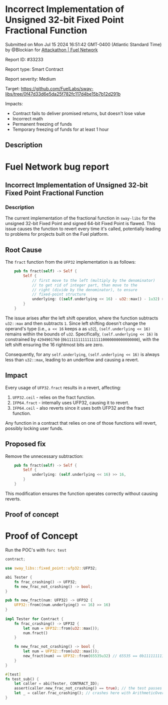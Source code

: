 
# Incorrect Implementation of Unsigned 32-bit Fixed Point Fractional Function

Submitted on Mon Jul 15 2024 16:51:42 GMT-0400 (Atlantic Standard Time) by @Blockian for [Attackathon | Fuel Network](https://immunefi.com/bounty/fuel-network-attackathon/)

Report ID: #33233

Report type: Smart Contract

Report severity: Medium

Target: https://github.com/FuelLabs/sway-libs/tree/0f47d33d6e5da25f782fc117d4be15b7b12d291b

Impacts:
- Contract fails to deliver promised returns, but doesn't lose value
- Incorrect math
- Permanent freezing of funds
- Temporary freezing of funds for at least 1 hour

## Description
# Fuel Network bug report
## Incorrect Implementation of Unsigned 32-bit Fixed Point Fractional Function
### Description
The current implementation of the fractional function in `sway-libs` for the unsigned 32-bit Fixed Point and signed 64-bit Fixed Point is flawed. This issue causes the function to revert every time it's called, potentially leading to problems for projects built on the Fuel platform.

## Root Cause
The `fract` function from the `UFP32` implementation is as follows:
```rs
    pub fn fract(self) -> Self {
        Self {
            // first move to the left (multiply by the denominator)
            // to get rid of integer part, than move to the
            // right (divide by the denominator), to ensure 
            // fixed-point structure
            underlying: ((self.underlying << 16) - u32::max() - 1u32) >> 16,
        }
    }
```

The issue arises after the left shift operation, where the function subtracts `u32::max` and then subtracts `1`.
Since left shifting doesn't change the operand's type (i.e., `a << 16` keeps a as `u32`), `(self.underlying << 16)` remains within the bounds of `u32`.
Specifically, `(self.underlying << 16)` is constrained by `4294901760` (`0b11111111111111110000000000000000`), with the left shift ensuring the 16 rightmost bits are zero.

Consequently, for any `self.underlying`, `(self.underlying << 16)` is always less than `u32::max`, leading to an underflow and causing a revert.

## Impact
Every usage of `UFP32.fract` results in a revert, affecting:

1. `UFP32.ceil` - relies on the fract function.
2. `IFP64.fract` - internally uses UFP32, causing it to revert.
3. `IFP64.ceil` - also reverts since it uses both UFP32 and the fract function.

Any function in a contract that relies on one of those functions will revert, possibly locking user funds.

## Proposed fix
Remove the unnecessary subtraction:
```rs
    pub fn fract(self) -> Self {
        Self {
            underlying: (self.underlying << 16) >> 16,
        }
    }
```
This modification ensures the function operates correctly without causing reverts.

        
## Proof of concept

# Proof of Concept
Run the POC's with `forc test`

```rs
contract;

use sway_libs::fixed_point::ufp32::UFP32;

abi Tester { 
    fn frac_crashing() -> UFP32;
    fn new_frac_not_crashing() -> bool;
}

pub fn new_fract(num: UFP32) -> UFP32 {
    UFP32::from((num.underlying() << 16) >> 16)
}
 
impl Tester for Contract {
    fn frac_crashing() -> UFP32 {
        let num = UFP32::from(u32::max());
        num.fract()
    }

    fn new_frac_not_crashing() -> bool {
        let num = UFP32::from(u32::max());
        new_fract(num) == UFP32::from(65535u32) // 65535 == 0b1111111111111111, which is the fractional part of u32::max
    }
}

#[test]
fn test_sub() {
    let caller = abi(Tester, CONTRACT_ID);
    assert(caller.new_frac_not_crashing() == true); // the test passes this point!
    let _ = caller.frac_crashing(); // crashes here with ArithmeticOverflow at the SUB instruction
}
```